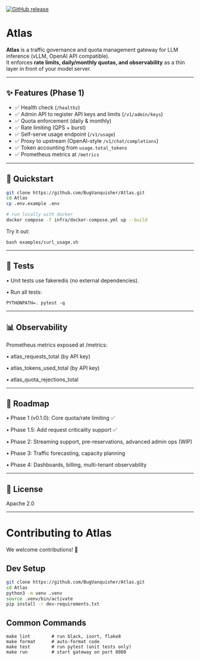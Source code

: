 [![GitHub release](https://img.shields.io/github/v/release/BugVanquisher/Atlas)](https://github.com/BugVanquisher/Atlas/releases)

# Atlas

**Atlas** is a traffic governance and quota management gateway for LLM inference (vLLM, OpenAI API compatible).  
It enforces **rate limits, daily/monthly quotas, and observability** as a thin layer in front of your model server.

---

## ✨ Features (Phase 1)
- ✅ Health check (`/healthz`)
- ✅ Admin API to register API keys and limits (`/v1/admin/keys`)
- ✅ Quota enforcement (daily & monthly)
- ✅ Rate limiting (QPS + burst)
- ✅ Self-serve usage endpoint (`/v1/usage`)
- ✅ Proxy to upstream (OpenAI-style `/v1/chat/completions`)
- ✅ Token accounting from `usage.total_tokens`
- ✅ Prometheus metrics at `/metrics`

---

## 🚀 Quickstart

```bash
git clone https://github.com/BugVanquisher/Atlas.git
cd Atlas
cp .env.example .env

# run locally with docker
docker compose -f infra/docker-compose.yml up --build
```

Try it out:
```
bash examples/curl_usage.sh
```

---

## 🧪 Tests
•	Unit tests use fakeredis (no external dependencies).

•	Run all tests:
```
PYTHONPATH=. pytest -q
```

---

## 📊 Observability

Prometheus metrics exposed at /metrics:

•	atlas_requests_total (by API key)

•	atlas_tokens_used_total (by API key)

•	atlas_quota_rejections_total

---

## 📍 Roadmap
•	Phase 1 (v0.1.0): Core quota/rate limiting ✅

•	Phase 1.5: Add request criticality support ✅

•	Phase 2: Streaming support, pre-reservations, advanced admin ops (WIP)

•	Phase 3: Traffic forecasting, capacity planning

•	Phase 4: Dashboards, billing, multi-tenant observability

---

## 📄 License

Apache 2.0

---


# Contributing to Atlas

We welcome contributions! 🚀

## Dev Setup

```bash
git clone https://github.com/BugVanquisher/Atlas.git
cd Atlas
python3 -m venv .venv
source .venv/bin/activate
pip install -r dev-requirements.txt
```
## Common Commands
```
make lint        # run black, isort, flake8
make format      # auto-format code
make test        # run pytest (unit tests only)
make run         # start gateway on port 8080
```